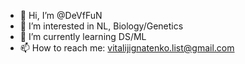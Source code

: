 - 👋 Hi, I’m @DeVfFuN
- 👀 I’m interested in NL, Biology/Genetics
- 🌱 I’m currently learning DS/ML
- 📫 How to reach me: vitalijignatenko.list@gmail.com

<!---
DeVfFuN/DeVfFuN is a ✨ special ✨ repository because its `README.md` (this file) appears on your GitHub profile.
You can click the Preview link to take a look at your changes.
--->
